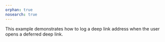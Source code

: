 ```yaml
---
orphan: true
nosearch: true
---
```


This example demonstrates how to log a deep link address when the user opens a deferred deep link.
